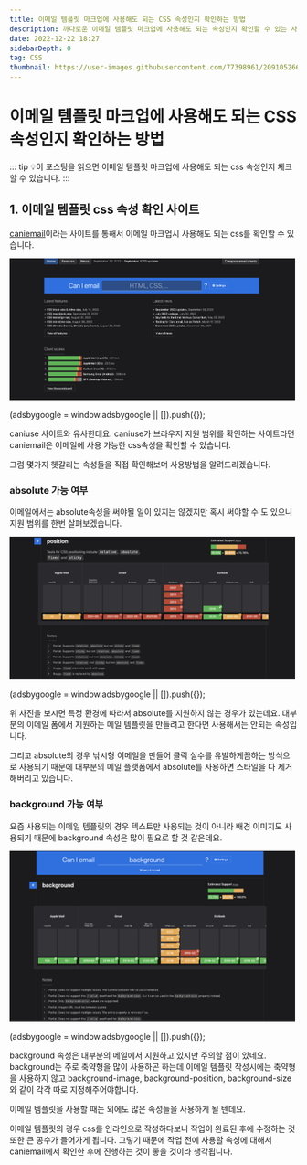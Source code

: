 ```yaml
---
title: 이메일 템플릿 마크업에 사용해도 되는 CSS 속성인지 확인하는 방법
description: 까다로운 이메일 템플릿 마크업에 사용해도 되는 속성인지 확인할 수 있는 사이트를 소개합니다.
date: 2022-12-22 18:27
sidebarDepth: 0
tag: CSS
thumbnail: https://user-images.githubusercontent.com/77398961/209105266-75512c62-cda3-43db-a0d1-17f8f44b6ed7.png
---
```


# 이메일 템플릿 마크업에 사용해도 되는 CSS 속성인지 확인하는 방법

::: tip 💡이 포스팅을 읽으면
이메일 템플릿 마크업에 사용해도 되는 css 속성인지 체크할 수 있습니다.
:::

## 1. 이메일 템플릿 css 속성 확인 사이트

[caniemail](https://www.caniemail.com/)이라는 사이트를 통해서 이메일 마크업시 사용해도 되는 css를 확인할 수 있습니다.

<img src="./img/1.png" width="500" />

<component is="script" src="https://pagead2.googlesyndication.com/pagead/js/adsbygoogle.js?client=ca-pub-4877378276818686" crossorigin="anonymous" async></component>

<!-- ui-log 수평형 -->

<ins class="adsbygoogle"
     style="display:block"
     data-ad-client="ca-pub-4877378276818686"
     data-ad-slot="9743150776"
     data-ad-format="auto"
     data-full-width-responsive="true"></ins>
<component is="script">
(adsbygoogle = window.adsbygoogle || []).push({});
</component>

caniuse 사이트와 유사한데요. caniuse가 브라우저 지원 범위를 확인하는 사이트라면
caniemail은 이메일에 사용 가능한 css속성을 확인할 수 있습니다.

그럼 몇가지 헷갈리는 속성들을 직접 확인해보며 사용방법을 알려드리겠습니다.

### absolute 가능 여부

이메일에서는 absolute속성을 써야될 일이 있지는 않겠지만 혹시 써야할 수 도 있으니
지원 범위를 한번 살펴보겠습니다.

<img src="./img/2.png" width="500" />

<component is="script" src="https://pagead2.googlesyndication.com/pagead/js/adsbygoogle.js?client=ca-pub-4877378276818686" crossorigin="anonymous" async></component>

<!-- ui-log 수평형 -->

<ins class="adsbygoogle"
     style="display:block"
     data-ad-client="ca-pub-4877378276818686"
     data-ad-slot="9743150776"
     data-ad-format="auto"
     data-full-width-responsive="true"></ins>
<component is="script">
(adsbygoogle = window.adsbygoogle || []).push({});
</component>

위 사진을 보시면 특정 환경에 따라서 absolute를 지원하지 않는 경우가 있는데요.
대부분의 이메일 폼에서 지원하는 메일 템플릿을 만들려고 한다면 사용해서는 안되는 속성입니다.

그리고 absolute의 경우 낚시형 이메일을 만들어 클릭 실수를 유발하게끔하는 방식으로 사용되기 때문에
대부분의 메일 플랫폼에서 absolute를 사용하면 스타일을 다 제거해버리고 있습니다.

### background 가능 여부

요즘 사용되는 이메일 템플릿의 경우 텍스트만 사용되는 것이 아니라 배경 이미지도 사용되기 때문에
background 속성은 많이 필요로 할 것 같은데요.

<img src="./img/3.png" width="500" />

<component is="script" src="https://pagead2.googlesyndication.com/pagead/js/adsbygoogle.js?client=ca-pub-4877378276818686" crossorigin="anonymous" async></component>

<!-- ui-log 수평형 -->

<ins class="adsbygoogle"
     style="display:block"
     data-ad-client="ca-pub-4877378276818686"
     data-ad-slot="9743150776"
     data-ad-format="auto"
     data-full-width-responsive="true"></ins>
<component is="script">
(adsbygoogle = window.adsbygoogle || []).push({});
</component>

background 속성은 대부분의 메일에서 지원하고 있지만 주의할 점이 있네요.
background는 주로 축약형을 많이 사용하곤 하는데 이메일 템플릿 작성시에는
축약형을 사용하지 않고 background-image, background-position, background-size와 같이 각각 따로 지정해주어야합니다.

이메일 템플릿을 사용할 때는 외에도 많은 속성들을 사용하게 될 텐데요.

이메일 템플릿의 경우 css를 인라인으로 작성하다보니 작업이 완료된 후에 수정하는 것 또한 큰 공수가 들어가게 됩니다.
그렇기 때문에 작업 전에 사용할 속성에 대해서 caniemail에서 확인한 후에 진행하는 것이 좋을 것이라 생각됩니다.
